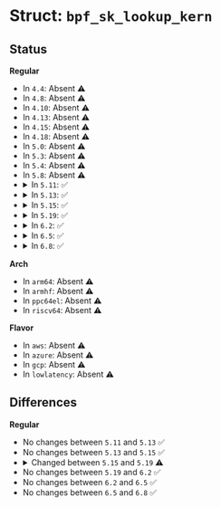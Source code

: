 # Struct: <code>bpf_sk_lookup_kern</code>

## Status
<b>Regular</b>
<ul>
<li>
In <code>4.4</code>: Absent ⚠️
</li>
<li>
In <code>4.8</code>: Absent ⚠️
</li>
<li>
In <code>4.10</code>: Absent ⚠️
</li>
<li>
In <code>4.13</code>: Absent ⚠️
</li>
<li>
In <code>4.15</code>: Absent ⚠️
</li>
<li>
In <code>4.18</code>: Absent ⚠️
</li>
<li>
In <code>5.0</code>: Absent ⚠️
</li>
<li>
In <code>5.3</code>: Absent ⚠️
</li>
<li>
In <code>5.4</code>: Absent ⚠️
</li>
<li>
In <code>5.8</code>: Absent ⚠️
</li>
<li>
<details>
<summary>In <code>5.11</code>: ✅</summary>

```c
struct bpf_sk_lookup_kern {
    u16 family;
    u16 protocol;
    __be16 sport;
    u16 dport;
    struct (anon) v4;
    struct (anon) v6;
    struct sock *selected_sk;
    bool no_reuseport;
};
```
</details>
</li>
<li>
<details>
<summary>In <code>5.13</code>: ✅</summary>

```c
struct bpf_sk_lookup_kern {
    u16 family;
    u16 protocol;
    __be16 sport;
    u16 dport;
    struct (anon) v4;
    struct (anon) v6;
    struct sock *selected_sk;
    bool no_reuseport;
};
```
</details>
</li>
<li>
<details>
<summary>In <code>5.15</code>: ✅</summary>

```c
struct bpf_sk_lookup_kern {
    u16 family;
    u16 protocol;
    __be16 sport;
    u16 dport;
    struct (anon) v4;
    struct (anon) v6;
    struct sock *selected_sk;
    bool no_reuseport;
};
```
</details>
</li>
<li>
<details>
<summary>In <code>5.19</code>: ✅</summary>

```c
struct bpf_sk_lookup_kern {
    u16 family;
    u16 protocol;
    __be16 sport;
    u16 dport;
    struct (anon) v4;
    struct (anon) v6;
    struct sock *selected_sk;
    u32 ingress_ifindex;
    bool no_reuseport;
};
```
</details>
</li>
<li>
<details>
<summary>In <code>6.2</code>: ✅</summary>

```c
struct bpf_sk_lookup_kern {
    u16 family;
    u16 protocol;
    __be16 sport;
    u16 dport;
    struct (anon) v4;
    struct (anon) v6;
    struct sock *selected_sk;
    u32 ingress_ifindex;
    bool no_reuseport;
};
```
</details>
</li>
<li>
<details>
<summary>In <code>6.5</code>: ✅</summary>

```c
struct bpf_sk_lookup_kern {
    u16 family;
    u16 protocol;
    __be16 sport;
    u16 dport;
    struct (anon) v4;
    struct (anon) v6;
    struct sock *selected_sk;
    u32 ingress_ifindex;
    bool no_reuseport;
};
```
</details>
</li>
<li>
<details>
<summary>In <code>6.8</code>: ✅</summary>

```c
struct bpf_sk_lookup_kern {
    u16 family;
    u16 protocol;
    __be16 sport;
    u16 dport;
    struct (anon) v4;
    struct (anon) v6;
    struct sock *selected_sk;
    u32 ingress_ifindex;
    bool no_reuseport;
};
```
</details>
</li>
</ul>
<b>Arch</b>
<ul>
<li>
In <code>arm64</code>: Absent ⚠️
</li>
<li>
In <code>armhf</code>: Absent ⚠️
</li>
<li>
In <code>ppc64el</code>: Absent ⚠️
</li>
<li>
In <code>riscv64</code>: Absent ⚠️
</li>
</ul>
<b>Flavor</b>
<ul>
<li>
In <code>aws</code>: Absent ⚠️
</li>
<li>
In <code>azure</code>: Absent ⚠️
</li>
<li>
In <code>gcp</code>: Absent ⚠️
</li>
<li>
In <code>lowlatency</code>: Absent ⚠️
</li>
</ul>

## Differences
<b>Regular</b>
<ul>
<li>
No changes between <code>5.11</code> and <code>5.13</code> ✅
</li>
<li>
No changes between <code>5.13</code> and <code>5.15</code> ✅
</li>
<li>
<details>
<summary>Changed between <code>5.15</code> and <code>5.19</code> ⚠️</summary>
<ul>
<li>
<b>Field added. </b>
<code>u32 ingress_ifindex</code>
</li>
</ul>
</details>
</li>
<li>
No changes between <code>5.19</code> and <code>6.2</code> ✅
</li>
<li>
No changes between <code>6.2</code> and <code>6.5</code> ✅
</li>
<li>
No changes between <code>6.5</code> and <code>6.8</code> ✅
</li>
</ul>
